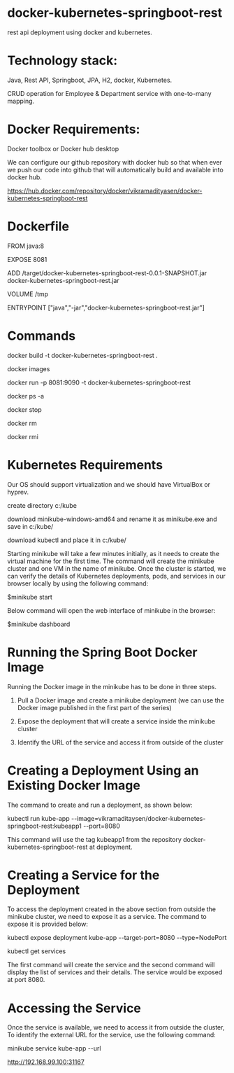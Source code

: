 # docker-kubernetes-springboot-rest
rest api deployment using docker and kubernetes.

# Technology stack: 
Java, Rest API, Springboot, JPA, H2, docker, Kubernetes. 

CRUD operation for Employee & Department service with one-to-many mapping.

#  Docker Requirements:

Docker toolbox or Docker hub desktop

We can configure our github repository with docker hub so that when ever we push our code into github that will automatically build and available into docker hub.

https://hub.docker.com/repository/docker/vikramadityasen/docker-kubernetes-springboot-rest

# Dockerfile
FROM java:8

EXPOSE 8081

ADD /target/docker-kubernetes-springboot-rest-0.0.1-SNAPSHOT.jar docker-kubernetes-springboot-rest.jar

VOLUME /tmp

ENTRYPOINT ["java","-jar","docker-kubernetes-springboot-rest.jar"]

# Commands

docker build -t docker-kubernetes-springboot-rest .

docker images

docker run -p 8081:9090 -t docker-kubernetes-springboot-rest

docker ps -a

docker stop

docker rm

docker rmi

# Kubernetes Requirements

Our OS should support virtualization and we should have VirtualBox or hyprev.

create directory c:/kube

download minikube-windows-amd64 and rename it as minikube.exe and save in c:/kube/

download kubectl and place it in c:/kube/

Starting minikube will take a few minutes initially, as it needs to create the virtual machine for the first time. The command will create the minikube cluster and one VM in the name of minikube. Once the cluster is started, we can verify the details of Kubernetes deployments, pods, and services in our browser locally by using the following command:

$minikube start

Below command will open the web interface of minikube in the browser:

$minikube dashboard 

# Running the Spring Boot Docker Image

Running the Docker image in the minikube has to be done in three steps.

1. Pull a Docker image and create a minikube deployment (we can use the Docker image published in the first part of the series)

2. Expose the deployment that will create a service inside the minikube cluster

3. Identify the URL of the service and access it from outside of the cluster

# Creating a Deployment Using an Existing Docker Image

The command to create and run a deployment, as shown below:

kubectl run kube-app --image=vikramaditaysen/docker-kubernetes-springboot-rest:kubeapp1 --port=8080

This command will use the tag kubeapp1 from the repository docker-kubernetes-springboot-rest  at deployment. 

# Creating a Service for the Deployment

To access the deployment created in the above section from outside the minikube cluster, we need to expose it as a service. The command to expose it is provided below:

kubectl expose deployment kube-app --target-port=8080 --type=NodePort

kubectl get services

The first command will create the service and the second command will display the list of services and their details. The service would be exposed at port 8080. 

# Accessing the Service

Once the service is available, we need to access it from outside the cluster, To identify the external URL for the service, use the following command:

minikube service kube-app --url

http://192.168.99.100:31167

